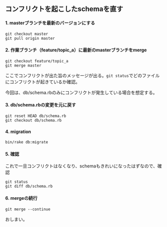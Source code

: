 ## コンフリクトを起こしたschemaを直す

#### 1. masterブランチを最新のバージョンにする
```
git checkout master
git pull origin master
```

#### 2. 作業ブランチ（feature/topic_a）に最新のmasterブランチをmerge
```
git checkout feature/topic_a
git merge master
```

ここでコンフリクトが出た旨のメッセージが出る。`git status`でどのファイルにコンフリクトが起きているか確認。

今回は、db/schema.rbのみにコンフリクトが発生している場合を想定する。

#### 3. db/schema.rbの変更を元に戻す
```
git reset HEAD db/schema.rb
git checkout db/schema.rb
```

#### 4. migration
```
bin/rake db:migrate
```

#### 5. 確認
これで一旦コンフリクトはなくなり、schemaもきれいになったはずなので、確認

```
git status
git diff db/schema.rb
```

#### 6. mergeの続行
```
git merge --continue
```

おしまい。

